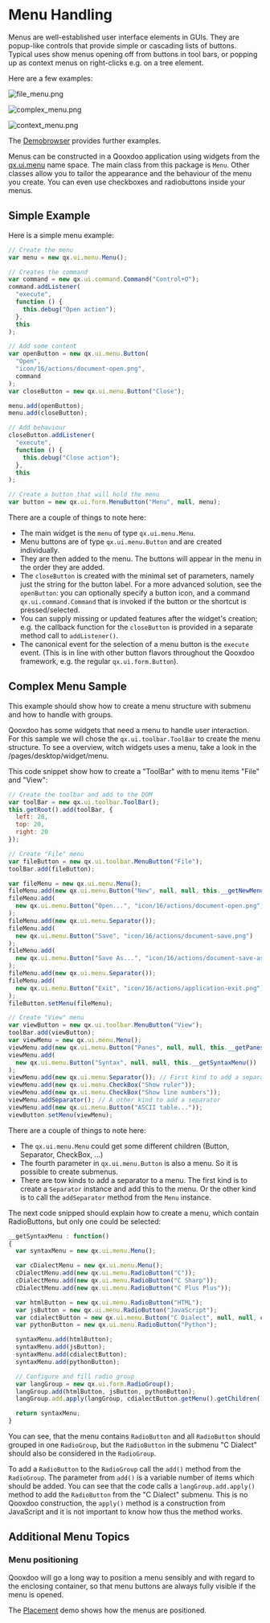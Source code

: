 # Menu Handling

Menus are well-established user interface elements in GUIs. They are popup-like
controls that provide simple or cascading lists of buttons. Typical uses show
menus opening off from buttons in tool bars, or popping up as context menus on
right-clicks e.g. on a tree element.

Here are a few examples:

![file_menu.png](menus/file_menu.png)

![complex_menu.png](menus/complex_menu.png)

![context_menu.png](menus/context_menu.png)

The [Demobrowser](apps://demobrowser/#widget~Menu.html) provides further
examples.

Menus can be constructed in a Qooxdoo application using widgets from the
[qx.ui.menu](apps://apiviewer/#qx.ui.menu) name space. The main class from this
package is `Menu`. Other classes allow you to tailor the appearance and the
behaviour of the menu you create. You can even use checkboxes and radiobuttons
inside your menus.

## Simple Example

Here is a simple menu example:

```javascript
// Create the menu
var menu = new qx.ui.menu.Menu();

// Creates the command
var command = new qx.ui.command.Command("Control+O");
command.addListener(
  "execute",
  function () {
    this.debug("Open action");
  },
  this
);

// Add some content
var openButton = new qx.ui.menu.Button(
  "Open",
  "icon/16/actions/document-open.png",
  command
);
var closeButton = new qx.ui.menu.Button("Close");

menu.add(openButton);
menu.add(closeButton);

// Add behaviour
closeButton.addListener(
  "execute",
  function () {
    this.debug("Close action");
  },
  this
);

// Create a button that will hold the menu
var button = new qx.ui.form.MenuButton("Menu", null, menu);
```

There are a couple of things to note here:

- The main widget is the `menu` of type `qx.ui.menu.Menu`.
- Menu buttons are of type `qx.ui.menu.Button` and are created individually.
- They are then added to the menu. The buttons will appear in the menu in the
  order they are added.
- The `closeButton` is created with the minimal set of parameters, namely just
  the string for the button label. For a more advanced solution, see the
  `openButton`: you can optionally specify a button icon, and a command
  `qx.ui.command.Command` that is invoked if the button or the shortcut is
  pressed/selected.
- You can supply missing or updated features after the widget's creation; e.g.
  the callback function for the `closeButton` is provided in a separate method
  call to `addListener()`.
- The canonical event for the selection of a menu button is the `execute` event.
  (This is in line with other button flavors throughout the Qooxdoo framework,
  e.g. the regular `qx.ui.form.Button`).

## Complex Menu Sample

This example should show how to create a menu structure with submenu and how to
handle with groups.

Qooxdoo has some widgets that need a menu to handle user interaction. For this
sample we will chose the `qx.ui.toolbar.ToolBar` to create the menu structure.
To see a overview, witch widgets uses a menu, take a look in the
/pages/desktop/widget/menu.

This code snippet show how to create a "ToolBar" with to menu items "File" and
"View":

```javascript
// Create the toolbar and add to the DOM
var toolBar = new qx.ui.toolbar.ToolBar();
this.getRoot().add(toolBar, {
  left: 20,
  top: 20,
  right: 20
});

// Create "File" menu
var fileButton = new qx.ui.toolbar.MenuButton("File");
toolBar.add(fileButton);

var fileMenu = new qx.ui.menu.Menu();
fileMenu.add(new qx.ui.menu.Button("New", null, null, this.__getNewMenu()));
fileMenu.add(
  new qx.ui.menu.Button("Open...", "icon/16/actions/document-open.png")
);
fileMenu.add(new qx.ui.menu.Separator());
fileMenu.add(
  new qx.ui.menu.Button("Save", "icon/16/actions/document-save.png")
);
fileMenu.add(
  new qx.ui.menu.Button("Save As...", "icon/16/actions/document-save-as.png")
);
fileMenu.add(new qx.ui.menu.Separator());
fileMenu.add(
  new qx.ui.menu.Button("Exit", "icon/16/actions/application-exit.png")
);
fileButton.setMenu(fileMenu);

// Create "View" menu
var viewButton = new qx.ui.toolbar.MenuButton("View");
toolBar.add(viewButton);
var viewMenu = new qx.ui.menu.Menu();
viewMenu.add(new qx.ui.menu.Button("Panes", null, null, this.__getPanesMenu()));
viewMenu.add(
  new qx.ui.menu.Button("Syntax", null, null, this.__getSyntaxMenu())
);
viewMenu.add(new qx.ui.menu.Separator()); // First kind to add a separator
viewMenu.add(new qx.ui.menu.CheckBox("Show ruler"));
viewMenu.add(new qx.ui.menu.CheckBox("Show line numbers"));
viewMenu.addSeparator(); // A other kind to add a separator
viewMenu.add(new qx.ui.menu.Button("ASCII table..."));
viewButton.setMenu(viewMenu);
```

There are a couple of things to note here:

- The `qx.ui.menu.Menu` could get some different children (Button, Separator,
  CheckBox, ...)
- The fourth parameter in `qx.ui.menu.Button` is also a menu. So it is possible
  to create submenus.
- There are tow kinds to add a separator to a menu. The first kind is to create
  a `Separator` instance and add this to the menu. Or the other kind is to call
  the `addSeparator` method from the `Menu` instance.

The next code snipped should explain how to create a menu, which contain
RadioButtons, but only one could be selected:

```javascript
__getSyntaxMenu : function()
{
  var syntaxMenu = new qx.ui.menu.Menu();

  var cDialectMenu = new qx.ui.menu.Menu();
  cDialectMenu.add(new qx.ui.menu.RadioButton("C"));
  cDialectMenu.add(new qx.ui.menu.RadioButton("C Sharp"));
  cDialectMenu.add(new qx.ui.menu.RadioButton("C Plus Plus"));

  var htmlButton = new qx.ui.menu.RadioButton("HTML");
  var jsButton = new qx.ui.menu.RadioButton("JavaScript");
  var cdialectButton = new qx.ui.menu.Button("C Dialect", null, null, cDialectMenu);
  var pythonButton = new qx.ui.menu.RadioButton("Python");

  syntaxMenu.add(htmlButton);
  syntaxMenu.add(jsButton);
  syntaxMenu.add(cdialectButton);
  syntaxMenu.add(pythonButton);

  // Configure and fill radio group
  var langGroup = new qx.ui.form.RadioGroup();
  langGroup.add(htmlButton, jsButton, pythonButton);
  langGroup.add.apply(langGroup, cdialectButton.getMenu().getChildren());

  return syntaxMenu;
}
```

You can see, that the menu contains `RadioButton` and all `RadioButton` should
grouped in one `RadioGroup`, but the `RadioButton` in the submenu "C Dialect"
should also be considered in the `RadioGroup`.

To add a `RadioButton` to the `RadioGroup` call the `add()` method from the
`RadioGroup`. The parameter from `add()` is a variable number of items which
should be added. You can see that the code calls a `langGroup.add.apply()`
method to add the `RadioButton` from the "C Dialect" submenu. This is no Qooxdoo
construction, the `apply()` method is a construction from JavaScript and it is
not important to know how thus the method works.

## Additional Menu Topics

### Menu positioning

Qooxdoo will go a long way to position a menu sensibly and with regard to the
enclosing container, so that menu buttons are always fully visible if the menu
is opened.

The [Placement](apps://demobrowser/#ui~Placement.html) demo shows how the menus
are positioned.
